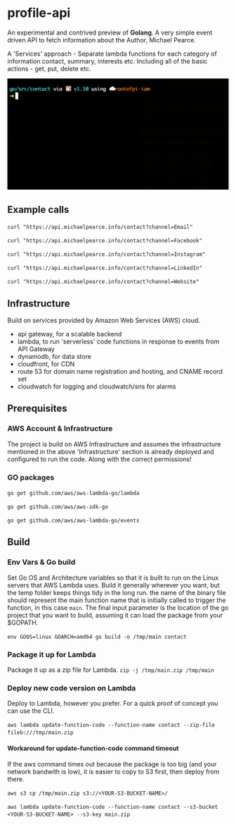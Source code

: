 # profile-api

An experimental and contrived preview of **Golang**. A very simple event driven API to fetch information about the Author, Michael Pearce.

A 'Services' approach - Separate lambda functions for each category of information contact, summary, interests etc. Including all of the basic actions - get, put, delete etc.

![](go-api.gif)

## Example calls

`curl "https://api.michaelpearce.info/contact?channel=Email"`

`curl "https://api.michaelpearce.info/contact?channel=Facebook"`

`curl "https://api.michaelpearce.info/contact?channel=Instagram"`

`curl "https://api.michaelpearce.info/contact?channel=LinkedIn"`

`curl "https://api.michaelpearce.info/contact?channel=Website"`

## Infrastructure

Build on services provided by Amazon Web Services (AWS) cloud.
* api gateway, for a scalable backend
* lambda, to run 'serverless' code functions in response to events from API Gateway
* dynamodb, for data store
* cloudfront, for CDN
* route 53 for domain name registration and hosting, and CNAME record set
* cloudwatch for logging and cloudwatch/sns for alarms

## Prerequisites

### AWS Account & Infrastructure

The project is build on AWS Infrastructure and assumes the infrastructure mentioned in the above 'Infrastructure' section is already deployed and configured to run the code. Along with the correct permissions!

### GO packages

`go get github.com/aws/aws-lambda-go/lambda`

`go get github.com/aws/aws-sdk-go`

`go get github.com/aws/aws-lambda-go/events`


## Build


### Env Vars & Go build

Set Go OS and Architecture variables so that it is built to run on the Linux servers that AWS Lambda uses. Build it generally wherever you want, but the temp folder keeps things tidy in the long run. the name of the binary file should represent the main function name that is initially called to trigger the function, in this case `main`. The final input parameter is the location of the go project that you want to build, assuming it can load the package from your $GOPATH.

`env GOOS=linux GOARCH=amd64 go build -o /tmp/main contact`

### Package it up for Lambda

Package it up as a zip file for Lambda.
`zip -j /tmp/main.zip /tmp/main`


### Deploy new code version on Lambda

Deploy to Lambda, however you prefer. For a quick proof of concept you can use the CLI. 

`aws lambda update-function-code --function-name contact --zip-file fileb:///tmp/main.zip`

#### Workaround for update-function-code command timeout

If the aws command times out because the package is too big (and your network bandwith is low), it is easier to copy to S3 first, then deploy from there. 

`aws s3 cp /tmp/main.zip s3://<YOUR-S3-BUCKET-NAME>/`

`aws lambda update-function-code --function-name contact --s3-bucket <YOUR-S3-BUCKET-NAME> --s3-key main.zip`
